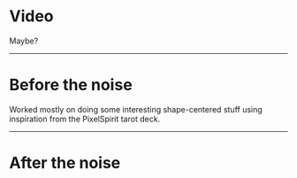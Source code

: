 # Video

Maybe?

----

# Before the noise

Worked mostly on doing some interesting shape-centered stuff using inspiration from the 
PixelSpirit tarot deck.

----

# After the noise

